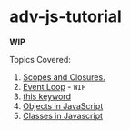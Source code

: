 # adv-js-tutorial

**WIP**

Topics Covered:
1. [Scopes and Closures.](src/docs/Scope%20and%20Closures.md)
2. [Event Loop](src/docs/Event%20Loop.md) - `WIP`
3. [this keyword](src/docs/This%20keyword.md)
4. [Objects in JavaScript](src/docs/Object.md)
5. [Classes in Javascript](src/docs/Classes.md)